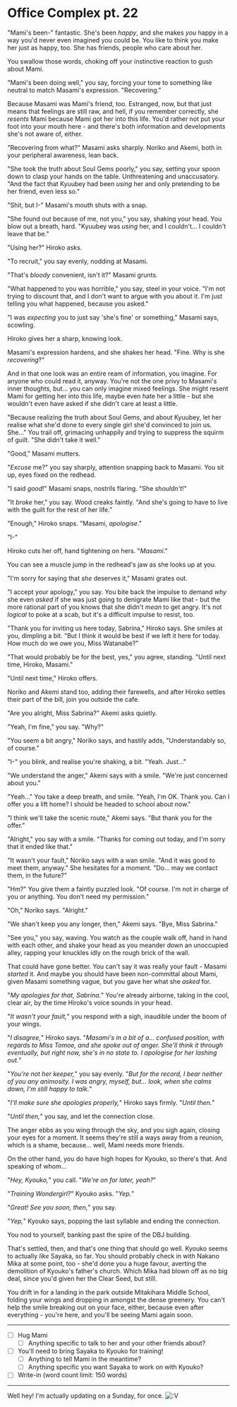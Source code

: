 # Office Complex pt. 22

"Mami's been-" fantastic. She's been *happy*, and she makes *you* happy in a way you'd never even imagined you could be. You like to think you make her just as happy, too. She has friends, people who care about her.

You swallow those words, choking off your instinctive reaction to gush about Mami.

"Mami's been doing well," you say, forcing your tone to something like neutral to match Masami's expression. "Recovering."

Because Masami was Mami's friend, too. Estranged, now, but that just means that feelings are still raw, and hell, if you remember correctly, she *resents* Mami because Mami got her into this life. You'd rather not put your foot into your mouth here - and there's both information and developments she's not aware of, either.

"Recovering from what?" Masami asks sharply. Noriko and Akemi, both in your peripheral awareness, lean back.

"She took the truth about Soul Gems poorly," you say, setting your spoon down to clasp your hands on the table. Unthreatening and unaccusatory. "And the fact that Kyuubey had been *using* her and only pretending to be her friend, even less so."

"Shit, but I-" Masami's mouth shuts with a snap.

"She found out because of me, not you," you say, shaking your head. You blow out a breath, hard. "Kyuubey was *using* her, and I couldn't... I couldn't leave that be."

"Using her?" Hiroko asks.

"To recruit," you say evenly, nodding at Masami.

"That's *bloody* convenient, isn't it?" Masami grunts.

"What happened to you was horrible," you say, steel in your voice. "I'm not trying to discount that, and I don't want to argue with you about it. I'm just telling you what happened, because you asked."

"I was *expecting* you to just say 'she's fine' or something," Masami says, scowling.

Hiroko gives her a sharp, knowing look.

Masami's expression hardens, and she shakes her head. "Fine. Why is she *recovering*?"

And in that one look was an entire ream of information, you imagine. For anyone who could read it, anyway. You're not the one privy to Masami's inner thoughts, but... you can only imagine mixed feelings. She might resent Mami for getting her into this life, maybe even hate her a little - but she wouldn't even have asked if she didn't care at least a little.

"Because realizing the truth about Soul Gems, and about Kyuubey, let her realise what she'd done to every single girl she'd convinced to join us. She..." You trail off, grimacing unhappily and trying to suppress the squirm of guilt. "She didn't take it well."

"Good," Masami mutters.

"*Excuse* me?" you say sharply, attention snapping back to Masami. You sit up, eyes fixed on the redhead.

"I said *good*!" Masami snaps, nostrils flaring. "She *shouldn't*!"

"It *broke* her," you say. Wood creaks faintly. "And she's going to have to live with the guilt for the rest of her life."

"Enough," Hiroko snaps. "Masami, *apologise*."

"I-"

Hiroko cuts her off, hand tightening on hers. "*Masami*."

You can see a muscle jump in the redhead's jaw as she looks up at you.

"I'm sorry for saying that *she* deserves it," Masami grates out.

"I accept your apology," you say. You bite back the impulse to demand *why* she even *asked* if she was just going to denigrate Mami like that - but the more rational part of you knows that she didn't *mean* to get angry. It's not *logical* to poke at a scab, but it's a difficult impulse to resist, too.

"Thank you for inviting us here today, Sabrina," Hiroko says. She smiles at you, dimpling a bit. "But I think it would be best if we left it here for today. How much do we owe you, Miss Watanabe?"

"That would probably be for the best, yes," you agree, standing. "Until next time, Hiroko, Masami."

"Until next time," Hiroko offers.

Noriko and Akemi stand too, adding their farewells, and after Hiroko settles their part of the bill, join you outside the cafe.

"Are you alright, Miss Sabrina?" Akemi asks quietly.

"Yeah, I'm fine," you say. "Why?"

"You seem a bit angry," Noriko says, and hastily adds, "Understandably so, of course."

"I-" you blink, and realise you're shaking, a bit. "Yeah. Just..."

"We understand the anger," Akemi says with a smile. "We're just concerned about you."

"Yeah..." You take a deep breath, and smile. "Yeah, I'm OK. Thank you. Can I offer you a lift home? I should be headed to school about now."

"I think we'll take the scenic route," Akemi says. "But thank you for the offer."

"Alright," you say with a smile. "Thanks for coming out today, and I'm sorry that it ended like that."

"It wasn't your fault," Noriko says with a wan smile. "And it was good to meet them, anyway." She hesitates for a moment. "Do... may we contact them, in the future?"

"Hm?" You give them a faintly puzzled look. "Of course. I'm not in charge of you or anything. You don't need my permission."

"Oh," Noriko says. "Alright."

"We shan't keep you any longer, then," Akemi says. "Bye, Miss Sabrina."

"See you," you say, waving. You watch as the couple walk off, hand in hand with each other, and shake your head as you meander down an unoccupied alley, rapping your knuckles idly on the rough brick of the wall.

That could have gone better. You can't say it was really your fault - Masami *started* it. And maybe you should have been non-committal about Mami, given Masami something vague, but you gave her what she *asked* for.

"*My apologies for that, Sabrina.*" You're already airborne, taking in the cool, clear air, by the time Hiroko's voice sounds in your head.

"*It wasn't your fault,*" you respond with a sigh, inaudible under the boom of your wings.

"*I disagree,*" Hiroko says. "*Masami's in a bit of a... confused position, with regards to Miss Tomoe, and she spoke out of anger. She'll think it through eventually, but right now, she's in no state to. I apologise for her lashing out.*"

"*You're not her keeper,*" you say evenly. "*But for the record, I bear neither of you any animosity. I was angry, myself, but... look, when she calms down, I'm still happy to talk.*"

"*I'll make sure she apologies properly,*" Hiroko says firmly. "*Until then.*"

"*Until then,*" you say, and let the connection close.

The anger ebbs as you wing through the sky, and you sigh again, closing your eyes for a moment. It seems they're still a ways away from a reunion, which is a shame, because... well, Mami needs more friends.

On the other hand, you do have high hopes for Kyouko, so there's that. And speaking of whom...

"*Hey, Kyouko,*" you call. "*We're on for later, yeah?*"

"*Training Wondergirl?*" Kyouko asks. "*Yep.*"

"*Great! See you soon, then,*" you say.

"*Yep,*" Kyouko says, popping the last syllable and ending the connection.

You nod to yourself, banking past the spire of the DBJ building.

That's settled, then, and that's one thing that should go well. Kyouko seems to actually *like* Sayaka, so far. You should probably check in with Nakano Mika at some point, too - she'd done you a huge favour, averting the demolition of Kyouko's father's church. Which Mika had blown off as no big deal, since you'd given her the Clear Seed, but still.

You drift in for a landing in the park outside Mitakihara Middle School, folding your wings and dropping in amongst the dense greenery. You can't help the smile breaking out on your face, either, because even after everything - you're here, and you'll be seeing Mami again soon.

---

- [ ] Hug Mami
  - [ ] Anything specific to talk to her and your other friends about?
- [ ] You'll need to bring Sayaka to Kyouko for training!
  - [ ] Anything to tell Mami in the meantime?
  - [ ] Anything specific you want Sayaka to work on with Kyouko?
- [ ] Write-in (word count limit: 150 words)

---

Well hey! I'm actually updating on a Sunday, for once. ![:V](/styles/sv_smiles/xenforo/emot-v.gif ":V    :V")
